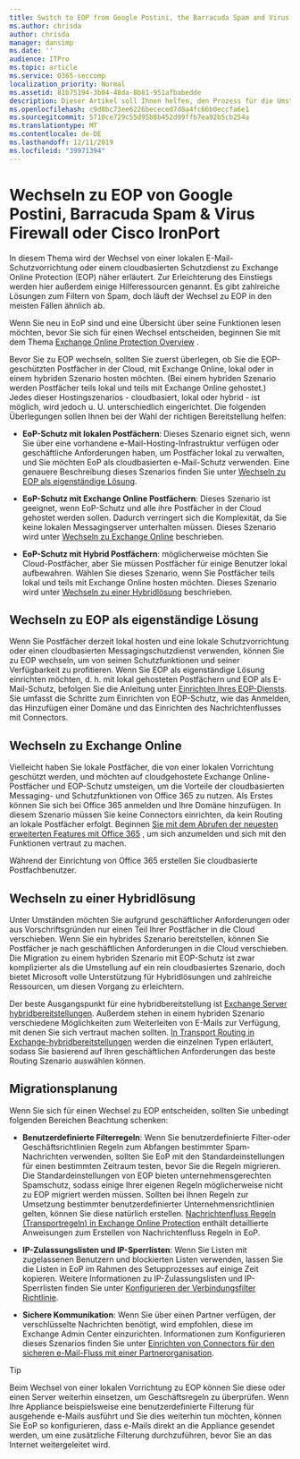 ```yaml
---
title: Switch to EOP from Google Postini, the Barracuda Spam and Virus Firewall, or Cisco IronPort
ms.author: chrisda
author: chrisda
manager: dansimp
ms.date: ''
audience: ITPro
ms.topic: article
ms.service: O365-seccomp
localization_priority: Normal
ms.assetid: 81b75194-3b04-48da-8b81-951afbabedde
description: Dieser Artikel soll Ihnen helfen, den Prozess für die Umstellung auf Exchange Online Schutz (EoP) von einer lokalen e-Mail-Hygiene-Appliance oder einem Cloud-basierten Schutzdienst zu verstehen und Ihnen dann Hilferessourcen für den Einstieg bereitzustellen.
ms.openlocfilehash: c9d8bc73ee6226bececed7d8a4fc66b0eccfa6e1
ms.sourcegitcommit: 5710ce729c55d95b8b452d99ffb7ea92b5cb254a
ms.translationtype: MT
ms.contentlocale: de-DE
ms.lasthandoff: 12/11/2019
ms.locfileid: "39971394"
---
```

# <a name="switch-to-eop-from-google-postini-the-barracuda-spam-and-virus-firewall-or-cisco-ironport"></a>Wechseln zu EOP von Google Postini, Barracuda Spam & Virus Firewall oder Cisco IronPort

 In diesem Thema wird der Wechsel von einer lokalen E-Mail-Schutzvorrichtung oder einem cloudbasierten Schutzdienst zu Exchange Online Protection (EOP) näher erläutert. Zur Erleichterung des Einstiegs werden hier außerdem einige Hilferessourcen genannt. Es gibt zahlreiche Lösungen zum Filtern von Spam, doch läuft der Wechsel zu EOP in den meisten Fällen ähnlich ab.

Wenn Sie neu in EoP sind und eine Übersicht über seine Funktionen lesen möchten, bevor Sie sich für einen Wechsel entscheiden, beginnen Sie mit dem Thema [Exchange Online Protection Overview](exchange-online-protection-overview.md) .

Bevor Sie zu EOP wechseln, sollten Sie zuerst überlegen, ob Sie die EOP-geschützten Postfächer in der Cloud, mit Exchange Online, lokal oder in einem hybriden Szenario hosten möchten. (Bei einem hybriden Szenario werden Postfächer teils lokal und teils mit Exchange Online gehostet.) Jedes dieser Hostingszenarios - cloudbasiert, lokal oder hybrid - ist möglich, wird jedoch u. U. unterschiedlich eingerichtet. Die folgenden Überlegungen sollen Ihnen bei der Wahl der richtigen Bereitstellung helfen:

- **EoP-Schutz mit lokalen Postfächern**: Dieses Szenario eignet sich, wenn Sie über eine vorhandene e-Mail-Hosting-Infrastruktur verfügen oder geschäftliche Anforderungen haben, um Postfächer lokal zu verwalten, und Sie möchten EoP als cloudbasierten e-Mail-Schutz verwenden. Eine genauere Beschreibung dieses Szenarios finden Sie unter [Wechseln zu EOP als eigenständige Lösung](#switch-to-eop-standalone).

- **EoP-Schutz mit Exchange Online Postfächern**: Dieses Szenario ist geeignet, wenn EoP-Schutz und alle ihre Postfächer in der Cloud gehostet werden sollen. Dadurch verringert sich die Komplexität, da Sie keine lokalen Messagingserver unterhalten müssen. Dieses Szenario wird unter [Wechseln zu Exchange Online](#switch-to-exchange-online) beschrieben.

- **EoP-Schutz mit Hybrid Postfächern**: möglicherweise möchten Sie Cloud-Postfächer, aber Sie müssen Postfächer für einige Benutzer lokal aufbewahren. Wählen Sie dieses Szenario, wenn Sie Postfächer teils lokal und teils mit Exchange Online hosten möchten. Dieses Szenario wird unter [Wechseln zu einer Hybridlösung](#switch-to-a-hybrid-solution) beschrieben.

## <a name="switch-to-eop-standalone"></a>Wechseln zu EOP als eigenständige Lösung

Wenn Sie Postfächer derzeit lokal hosten und eine lokale Schutzvorrichtung oder einen cloudbasierten Messagingschutzdienst verwenden, können Sie zu EOP wechseln, um von seinen Schutzfunktionen und seiner Verfügbarkeit zu profitieren. Wenn Sie EOP als eigenständige Lösung einrichten möchten, d. h. mit lokal gehosteten Postfächern und EOP als E-Mail-Schutz, befolgen Sie die Anleitung unter [Einrichten Ihres EOP-Diensts](set-up-your-eop-service.md). Sie umfasst die Schritte zum Einrichten von EOP-Schutz, wie das Anmelden, das Hinzufügen einer Domäne und das Einrichten des Nachrichtenflusses mit Connectors.

## <a name="switch-to-exchange-online"></a>Wechseln zu Exchange Online

Vielleicht haben Sie lokale Postfächer, die von einer lokalen Vorrichtung geschützt werden, und möchten auf cloudgehostete Exchange Online-Postfächer und EOP-Schutz umsteigen, um die Vorteile der cloudbasierten Messaging- und Schutzfunktionen von Office 365 zu nutzen. Als Erstes können Sie sich bei Office 365 anmelden und Ihre Domäne hinzufügen. In diesem Szenario müssen Sie keine Connectors einrichten, da kein Routing an lokale Postfächer erfolgt. Beginnen [Sie mit dem Abrufen der neuesten erweiterten Features mit Office 365](https://www.microsoft.com/microsoft-365/business/compare-more-office-365-for-business-plans) , um sich anzumelden und sich mit den Funktionen vertraut zu machen.

Während der Einrichtung von Office 365 erstellen Sie cloudbasierte Postfachbenutzer.

## <a name="switch-to-a-hybrid-solution"></a>Wechseln zu einer Hybridlösung

Unter Umständen möchten Sie aufgrund geschäftlicher Anforderungen oder aus Vorschriftsgründen nur einen Teil Ihrer Postfächer in die Cloud verschieben. Wenn Sie ein hybrides Szenario bereitstellen, können Sie Postfächer je nach geschäftlichen Anforderungen in die Cloud verschieben. Die Migration zu einem hybriden Szenario mit EOP-Schutz ist zwar komplizierter als die Umstellung auf ein rein cloudbasiertes Szenario, doch bietet Microsoft volle Unterstützung für Hybridlösungen und zahlreiche Ressourcen, um diesen Vorgang zu erleichtern.

Der beste Ausgangspunkt für eine hybridbereitstellung ist [Exchange Server hybridbereitstellungen](https://docs.microsoft.com/exchange/exchange-hybrid). Außerdem stehen in einem hybriden Szenario verschiedene Möglichkeiten zum Weiterleiten von E-Mails zur Verfügung, mit denen Sie sich vertraut machen sollten. [In Transport Routing in Exchange-hybridbereitstellungen](https://docs.microsoft.com/exchange/transport-routing) werden die einzelnen Typen erläutert, sodass Sie basierend auf Ihren geschäftlichen Anforderungen das beste Routing Szenario auswählen können.

## <a name="migration-planning"></a>Migrationsplanung

Wenn Sie sich für einen Wechsel zu EOP entscheiden, sollten Sie unbedingt folgenden Bereichen Beachtung schenken:

- **Benutzerdefinierte Filterregeln**: Wenn Sie benutzerdefinierte Filter-oder Geschäftsrichtlinien Regeln zum Abfangen bestimmter Spam-Nachrichten verwenden, sollten Sie EoP mit den Standardeinstellungen für einen bestimmten Zeitraum testen, bevor Sie die Regeln migrieren. Die Standardeinstellungen von EOP bieten unternehmensgerechten Spamschutz, sodass einige Ihrer eigenen Regeln möglicherweise nicht zu EOP migriert werden müssen. Sollten bei Ihnen Regeln zur Umsetzung bestimmter benutzerdefinierter Unternehmensrichtlinien gelten, können Sie diese natürlich erstellen. [Nachrichtenfluss Regeln (Transportregeln) in Exchange Online Protection](mail-flow-rules-transport-rules-0.md) enthält detaillierte Anweisungen zum Erstellen von Nachrichtenfluss Regeln in EoP.

- **IP-Zulassungslisten und IP-Sperrlisten**: Wenn Sie Listen mit zugelassenen Benutzern und blockierten Listen verwenden, lassen Sie die Listen in EoP im Rahmen des Setupprozesses auf einige Zeit kopieren. Weitere Informationen zu IP-Zulassungslisten und IP-Sperrlisten finden Sie unter [Konfigurieren der Verbindungsfilter Richtlinie](configure-the-connection-filter-policy.md).

- **Sichere Kommunikation**: Wenn Sie über einen Partner verfügen, der verschlüsselte Nachrichten benötigt, wird empfohlen, diese im Exchange Admin Center einzurichten. Informationen zum Konfigurieren dieses Szenarios finden Sie unter [Einrichten von Connectors für den sicheren e-Mail-Fluss mit einer Partnerorganisation](https://docs.microsoft.com/exchange/mail-flow-best-practices/use-connectors-to-configure-mail-flow/set-up-connectors-for-secure-mail-flow-with-a-partner).

> [!TIP]
> Beim Wechsel von einer lokalen Vorrichtung zu EOP können Sie diese oder einen Server weiterhin einsetzen, um Geschäftsregeln zu überprüfen. Wenn Ihre Appliance beispielsweise eine benutzerdefinierte Filterung für ausgehende e-Mails ausführt und Sie dies weiterhin tun möchten, können Sie EoP so konfigurieren, dass e-Mails direkt an die Appliance gesendet werden, um eine zusätzliche Filterung durchzuführen, bevor Sie an das Internet weitergeleitet wird.
